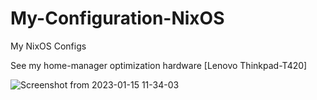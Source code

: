 # My-Configuration-NixOS
My NixOS Configs

See my home-manager optimization hardware [Lenovo Thinkpad-T420]

![Screenshot from 2023-01-15 11-34-03](https://user-images.githubusercontent.com/48295298/212546903-845dfc3d-c698-48f9-9749-f23dd59174e5.png)
